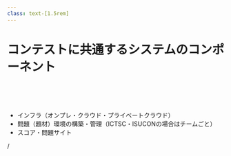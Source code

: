 ```yaml
---
class: text-[1.5rem]
---
```


# コンテストに共通するシステムのコンポーネント

<br />
<br />
<br />

- インフラ（オンプレ・クラウド・プライベートクラウド）
- 問題（題材）環境の構築・管理（ICTSC・ISUCONの場合はチームごと）
- スコア・問題サイト

<div
  class="absolute bottom-[1rem] right-[1rem] text-[1rem] z-20"
>
  <SlideCurrentNo /> / <SlidesTotal />
</div>

<!--
Note
-->